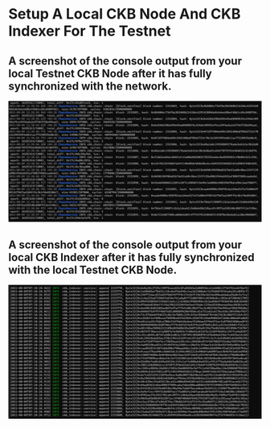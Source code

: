 # Setup A Local CKB Node And CKB Indexer For The Testnet


## A screenshot of the console output from your local Testnet CKB Node after it has fully synchronized with the network.

![Alt text](node.png "CKB Node")


## A screenshot of the console output from your local CKB Indexer after it has fully synchronized with the local Testnet CKB Node.

![Alt text](indexer.png "CKB Indexer")

